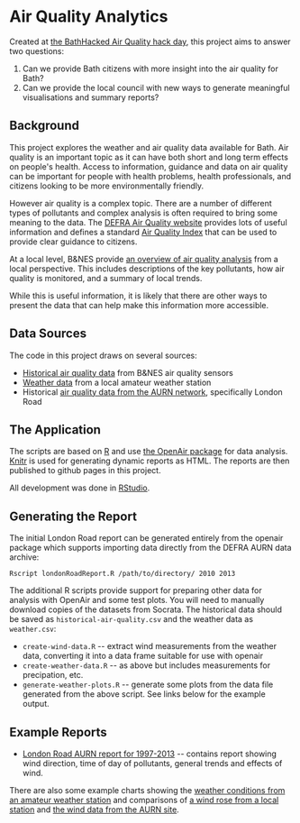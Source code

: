 # Air Quality Analytics

Created at [the BathHacked Air Quality hack day](http://www.bathhacked.org/news/air-quality-hack-20-september/), this project aims to answer two questions:

1. Can we provide Bath citizens with more insight into the air quality for Bath?
2. Can we provide the local council with new ways to generate meaningful visualisations and summary reports?

## Background

This project explores the weather and air quality data available for Bath. Air quality is an important topic as it 
can have both short and long term effects on people's health. Access to information, guidance and data on air quality 
can be important for people with health problems, health professionals, and citizens looking to be more 
environmentally friendly.

However air quality is a complex topic. There are a number of different types of pollutants and complex analysis is 
often required to bring some meaning to the data. The [DEFRA Air Quality website](http://uk-air.defra.gov.uk/) provides 
lots of useful information and defines a standard [Air Quality Index](http://uk-air.defra.gov.uk/air-pollution/daqi) that 
can be used to provide clear guidance to citizens.

At a local level, B&NES provide [an overview of air quality analysis](http://www.bathnes.gov.uk/services/your-council-and-democracy/local-research-and-statistics/wiki/air-quality) 
from a local perspective. This includes descriptions of the key pollutants, how air quality is monitored, and a summary of local trends.

While this is useful information, it is likely that there are other ways to present the data that can help make this 
information more accessible.

## Data Sources

The code in this project draws on several sources:

* [Historical air quality data](https://data.bathhacked.org/Environment/Historical-Air-Quality-Sensor-Data/37nn-vnib) from B&NES air quality sensors
* [Weather data](https://data.bathhacked.org/Historic-Data/weather/3jiu-nb4x) from a local amateur weather station
* Historical [air quality data from the AURN network](http://uk-air.defra.gov.uk/networks/site-info?uka_id=UKA00306), specifically London Road

## The Application

The scripts are based on [R](http://www.r-project.org/) and use [the OpenAir package](http://www.openair-project.org/) for data analysis. [Knitr](http://yihui.name/knitr/) is used for generating dynamic reports as HTML. The reports are then published to github pages in this project.

All development was done in [RStudio](http://www.rstudio.com/).

## Generating the Report

The initial London Road report can be generated entirely from the openair package which supports importing data directly from the DEFRA AURN data archive:

```
Rscript londonRoadReport.R /path/to/directory/ 2010 2013
```

The additional R scripts provide support for preparing other data for analysis with OpenAir and some test plots. You will need to manually download copies of the datasets from Socrata. The historical data should be saved as `historical-air-quality.csv` and the weather data as `weather.csv`:


* `create-wind-data.R` -- extract wind measurements from the weather data, converting it into a data frame suitable for use with openair
* `create-weather-data.R` -- as above but includes measurements for precipation, etc.
* `generate-weather-plots.R` -- generate some plots from the data file generated from the above script. See links below for the example output.

## Example Reports

* [London Road AURN report for 1997-2013](http://datasulis.org/air-quality-report/london-road-aurn.html) -- contains report showing wind direction, time of day of pollutants, general trends and effects of wind.

There are also some example charts showing the [weather conditions from an amateur weather station](http://datasulis.org/air-quality-report/weather-conditions-local-station.png) and comparisons of [a wind rose from a local station](http://datasulis.org/air-quality-report/wind-rose-local-station.png) and [the wind data from the AURN site](http://datasulis.org/air-quality-report/wind-rose-london-road.png).

